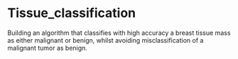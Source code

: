 # Tissue_classification
Building an algorithm that classifies with high accuracy a breast tissue mass as either malignant or benign, whilst avoiding misclassification of a malignant tumor as benign. 
